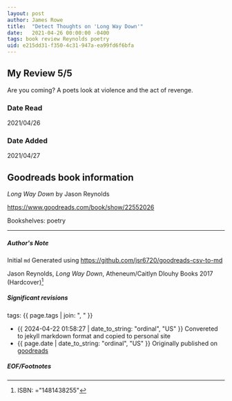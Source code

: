 ```yaml
---
layout: post
author: James Rowe
title:  "Detect Thoughts on 'Long Way Down'"
date:   2021-04-26 00:00:00 -0400
tags: book review Reynolds poetry
uid: e215dd31-f350-4c31-947a-ea99fd6f6bfa
---
```


<!-- highly dependent on how you personally use jekyll templates, and how you want this to show up -->
<!-- escape any jekyll keys with double brackets -->

## My Review 5/5

Are you coming? A poets look at violence and the act of revenge.

### Date Read
2021/04/26

### Date Added
2021/04/27

## Goodreads book information

*Long Way Down* by Jason Reynolds

https://www.goodreads.com/book/show/22552026

Bookshelves: poetry

---

##### Author's Note

Initial `md` Generated using https://github.com/jsr6720/goodreads-csv-to-md

Jason Reynolds, *Long Way Down*,  Atheneum/Caitlyn Dlouhy Books 2017 (Hardcover)[^1]

##### Significant revisions

tags: {{ page.tags | join: ", " }} <!-- todo move this somewhere -->

- {{ 2024-04-22 01:58:27 | date_to_string: "ordinal", "US" }} Convereted to jekyll markdown format and copied to personal site
- {{ page.date | date_to_string: "ordinal", "US" }} Originally published on [goodreads](https://www.goodreads.com)

##### EOF/Footnotes

[^1]: ISBN: ="1481438255"